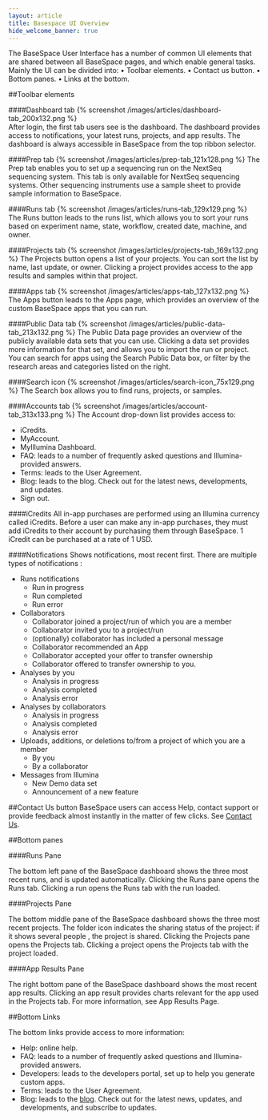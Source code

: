 ```yaml
---
layout: article
title: Basespace UI Overview
hide_welcome_banner: true
---
```


The BaseSpace User Interface has a number of common UI elements that are shared between all BaseSpace pages, and which enable general tasks. Mainly the UI can be divided into:
•	Toolbar elements.
•	Contact us button.
•   Bottom panes. 
•	Links at the bottom.

##Toolbar elements

####Dashboard tab
{% screenshot /images/articles/dashboard-tab_200x132.png %}  
After login, the first tab users see is the dashboard. The dashboard provides access to notifications, your latest runs, projects, and app results. The dashboard is always accessible in BaseSpace from the top ribbon selector.

####Prep tab
{% screenshot /images/articles/prep-tab_121x128.png %}
The Prep tab enables you to set up a sequencing run on the NextSeq sequencing system. This tab is only available for NextSeq sequencing systems. Other sequencing instruments use a sample sheet to provide sample information to BaseSpace. 

####Runs tab
{% screenshot /images/articles/runs-tab_129x129.png %}  
The Runs button leads to the runs list, which allows you to sort your runs based on experiment name, state, workflow, created date, machine, and owner.

####Projects tab
{% screenshot /images/articles/projects-tab_169x132.png %}
The Projects button opens a list of your projects. You can sort the list by name, last update, or owner. Clicking a project provides access to the app results and samples within that project.

####Apps tab
{% screenshot /images/articles/apps-tab_127x132.png %}
The Apps button leads to the Apps page, which provides an overview of the custom BaseSpace apps that you can run.

####Public Data tab
{% screenshot /images/articles/public-data-tab_213x132.png %}
The Public Data page provides an overview of the publicly available data sets that you can use. Clicking a data set provides more information for that set, and allows you to import the run or project. You can search for apps using the Search Public Data box, or filter by the research areas and categories listed on the right. 

####Search icon
{% screenshot /images/articles/search-icon_75x129.png %}
The Search box allows you to find runs, projects, or samples. 

####Accounts tab
{% screenshot /images/articles/account-tab_313x133.png %}
The Account drop-down list provides access to:

- iCredits. 
- MyAccount. 
- MyIllumina Dashboard.
- FAQ: leads to a number of frequently asked questions and Illumina-provided answers.
- Terms: leads to the User Agreement.
- Blog: leads to the blog. Check out for the latest news, developments, and updates.
- Sign out.

####iCredits
All in-app purchases are performed using an Illumina currency called iCredits. Before a user can make any in-app purchases, they must add iCredits to their account by purchasing them through BaseSpace. 1 iCredit can be purchased at a rate of 1 USD. 

####Notifications
Shows notifications, most recent first. There are multiple types of notifications :

* Runs notifications
	- Run in progress
	- Run completed
 	- Run error
* Collaborators
	- Collaborator joined a project/run of which you are a member
	- Collaborator invited you to a project/run
	- (optionally) collaborator has included a personal message
	- Collaborator recommended an App
	- Collaborator accepted your offer to transfer ownership
	- Collaborator offered to transfer ownership to you.
* Analyses by you
	- Analysis in progress
	- Analysis completed
	- Analysis error
* Analyses by collaborators
	- Analysis in progress
	- Analysis completed
	- Analysis error
* Uploads, additions, or deletions to/from a project of which you are a member
	- By you
	- By a collaborator
* Messages from Illumina
	- New Demo data set
	- Announcement of a new feature

##Contact Us button
BaseSpace users can access Help, contact support or provide feedback almost instantly in the matter of few clicks. See [Contact Us](/articles/help-and-support).

##Bottom panes

####Runs Pane

The bottom left pane of the BaseSpace dashboard shows the three most recent runs, and is updated automatically.
Clicking the Runs pane opens the Runs tab. Clicking a run opens the Runs tab with the run loaded. 

####Projects Pane

The bottom middle pane of the BaseSpace dashboard shows the three most recent projects. The folder icon indicates the sharing status of the project: if it shows several people , the project is shared. Clicking the Projects pane opens the Projects tab. Clicking a project opens the Projects tab with the project loaded. 

####App Results Pane

The right bottom pane of the BaseSpace dashboard shows the most recent app results. Clicking an app result provides charts relevant for the app used in the Projects tab. For more information, see App Results Page.

##Bottom Links

The bottom links provide access to more information:

- Help: online help.
- FAQ: leads to a number of frequently asked questions and Illumina-provided answers.
- Developers: leads to the developers portal, set up to help you generate custom apps.
- Terms: leads to the User Agreement.
- Blog: leads to the [blog](http://blog.basespace.illumina.com). Check out for the latest news, updates, and developments, and subscribe to updates.
